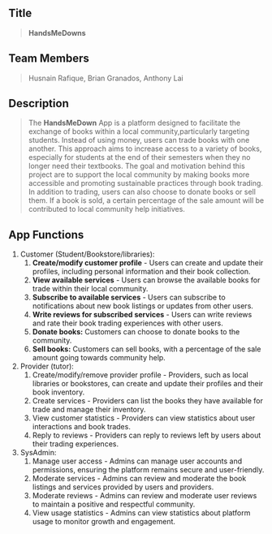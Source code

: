 ## Title
> **HandsMeDowns**

## Team Members
>Husnain Rafique, Brian Granados,  Anthony Lai

## Description 
> The **HandsMeDown** App is a platform designed to facilitate the exchange of books 
within a local community,particularly targeting students. Instead of using money, users can 
trade books with one another. This approach aims to increase access to a variety of books, 
especially for students at the end of their semesters when they no longer need their textbooks. 
The goal and motivation behind this project are to support the local community by making books 
more accessible and promoting sustainable practices through book trading.
> In addition to trading, users can also choose to donate books or sell them. If a book is sold,
 a certain percentage of the sale amount will be contributed to local community help initiatives.

## App Functions
1. Customer (Student/Bookstore/libraries):
    1. **Create/modify customer profile** - Users can create and update their profiles, including personal information and their book collection.
    2. **View available services** - Users can browse the available books for trade within their local community.
    3. **Subscribe to available services** - Users can subscribe to notifications about new book listings or updates from other users.
    4. **Write reviews for subscribed services** - Users can write reviews and rate their book trading experiences with other users.
    5. **Donate books:** Customers can choose to donate books to the community.
    6. **Sell books:** Customers can sell books, with a percentage of the sale amount going towards community help.
2. Provider (tutor):
    1. Create/modify/remove provider profile - Providers, such as local libraries or bookstores, can create and update their profiles and their book inventory.
    2. Create services - Providers can list the books they have available for trade and manage their inventory.
    3. View customer statistics - Providers can view statistics about user interactions and book trades.
    4. Reply to reviews - Providers can reply to reviews left by users about their trading experiences.
3. SysAdmin:
    1. Manage user access - Admins can manage user accounts and permissions, ensuring the platform remains secure and user-friendly.
    2. Moderate services - Admins can review and moderate the book listings and services provided by users and providers.
    3. Moderate reviews - Admins can review and moderate user reviews to maintain a positive and respectful community.
    4. View usage statistics - Admins can view statistics about platform usage to monitor growth and engagement.
